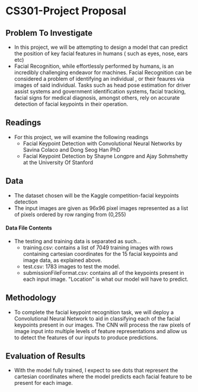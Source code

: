 # CS301-Project Proposal
## Problem To Investigate
* In this project, we will be attempting to design a model that can predict the position of key facial features in humans ( such as eyes, nose, ears etc)
* Facial Recognition, while effortlessly performed by humans, is an incredibly challenging endeavor for machines. Facial Recognition can be considered a problem of identifying an individual , or their feaures via images of said individual. Tasks such as head pose estimation for driver assist systems and government identification systems, facial tracking, facial signs for medical diagnosis, amongst others, rely on accurate detection of facial keypoints in their operation.
## Readings
* For this project, we will examine the following readings
  * Facial Keypoint Detection with Convolutional Neural Networks by Savina Colaco and Dong Seog Han PhD
  * Facial Keypoint Detection by Shayne Longpre and Ajay Sohmshetty at the University Of Stanford
## Data
* The dataset chosen will be the Kaggle competition-facial keypoints detection
* The input images are given as 96x96 pixel images represented as a list of pixels ordered by row ranging from (0,255)
 #### Data File Contents
* The testing and training data is separated as such...
  * training.csv: contains a list of 7049 training images with rows containing cartesian coordinates for the 15 facial keypoints and image data, as explained above.
  * test.csv: 1783 images to test the model.
  * submissionFileFormat.csv: contains all of the keypoints present in each input image. "Location" is what our model will have to predict.
## Methodology
* To complete the facial keypoint recognition task, we will deploy a Convolutional Neural Network to aid in classifying each of the facial keypoints present in our images. The CNN will process the raw pixels of image input into multiple levels of feature representations and allow us to detect the features of our inputs to produce predictions. 
## Evaluation of Results
* With the model fully trained, I expect to see dots that represent the cartesian coordinates where the model predicts each facial feature to be present for each image.
